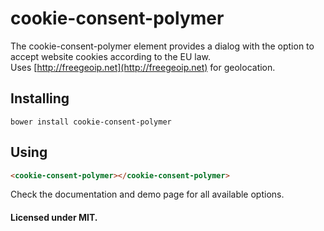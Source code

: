 # cookie-consent-polymer

The cookie-consent-polymer element provides a dialog with the option to accept website cookies according
to the EU law.  
Uses [http://freegeoip.net](http://freegeoip.net) for geolocation.


## Installing
```
bower install cookie-consent-polymer
```

## Using

```html
<cookie-consent-polymer></cookie-consent-polymer>
```

Check the documentation and demo page for all available options.

#### Licensed under MIT.
